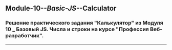 ## Module-10-_-Basic-JS-_-Calculator

### Решение практического задания "Калькулятор" из Модуля 10 _ Базовый JS. Числа и строки на курсе "Профессия Веб-разработчик".
___

